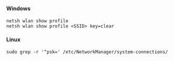 #### Windows

```
netsh wlan show profile
netsh wlan show profile <SSID> key=clear
```

#### Linux

```
sudo grep -r '^psk=' /etc/NetworkManager/system-connections/
```
